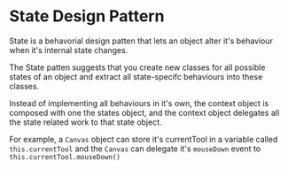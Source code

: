 # State Design Pattern

State is a behavorial design patten that lets an object alter it's behaviour when it's internal state changes. 

The State patten suggests that you create new classes for all possible states of an object and extract all state-specifc behaviours into these classes.

Instead of implementing all behaviours in it's own, the context object is composed with one the states object, and the context object delegates all the state related work to that state object.

For example, a `Canvas` object can store it's currentTool in a variable called `this.currentTool` and the `Canvas` can delegate it's `mouseDown` event to `this.currentTool.mouseDown()`




